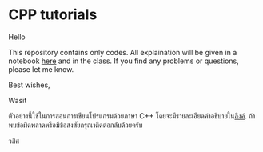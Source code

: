 CPP tutorials
==
Hello

This repository contains only codes. All explaination will be given in a notebook  [here](https://github.com/wasit7/cppTutorials/blob/master/notebook/cpp_tutorial.ipynb) and in the class. If you find any problems or questions, please let me know.

Best wishes,

Wasit


ตัวอย่างนี้ใช้ในการสอนการเขียนโปรแกรมด้วยภาษา C++ โดยจะมีรายละเอียดคำอธิบายใน[ลิงค์](https://github.com/wasit7/cppTutorials/blob/master/notebook/cpp_tutorial.ipynb). ถ้าพบข้อผิดพลาดหรือมีข้อสงสัยกรุณาติดต่อกลับด้วยครับ

วสิศ
